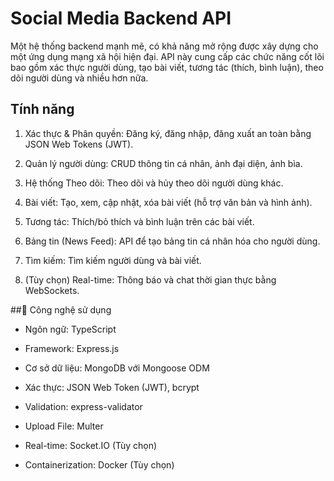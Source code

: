 # Social Media Backend API

Một hệ thống backend mạnh mẽ, có khả năng mở rộng được xây dựng cho một ứng dụng mạng xã hội hiện đại. API này cung cấp các chức năng cốt lõi bao gồm xác thực người dùng, tạo bài viết, tương tác (thích, bình luận), theo dõi người dùng và nhiều hơn nữa.

## Tính năng

1. Xác thực & Phân quyền: Đăng ký, đăng nhập, đăng xuất an toàn bằng JSON Web Tokens (JWT).

2. Quản lý người dùng: CRUD thông tin cá nhân, ảnh đại diện, ảnh bìa.

3. Hệ thống Theo dõi: Theo dõi và hủy theo dõi người dùng khác.

4. Bài viết: Tạo, xem, cập nhật, xóa bài viết (hỗ trợ văn bản và hình ảnh).

5. Tương tác: Thích/bỏ thích và bình luận trên các bài viết.

6. Bảng tin (News Feed): API để tạo bảng tin cá nhân hóa cho người dùng.

7. Tìm kiếm: Tìm kiếm người dùng và bài viết.

8. (Tùy chọn) Real-time: Thông báo và chat thời gian thực bằng WebSockets.

##🚀 Công nghệ sử dụng
- Ngôn ngữ: TypeScript

- Framework: Express.js

- Cơ sở dữ liệu: MongoDB với Mongoose ODM

- Xác thực: JSON Web Token (JWT), bcrypt

- Validation: express-validator

- Upload File: Multer

- Real-time: Socket.IO (Tùy chọn)

- Containerization: Docker (Tùy chọn)
